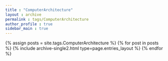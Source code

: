 ```yaml
---
title : "ComputerArchitecture"
layout : archive
permalink : tags/ComputerArchitecture
author_profile : true
sidebar_main : true
---
```


{% assign posts = site.tags.ComputerArchitecture %}
{% for post in posts %} {% include archive-single2.html type=page.entries_layout %} {% endfor %}
